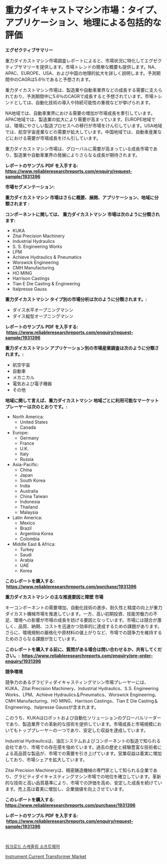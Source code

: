 <p><h1>重力ダイキャストマシン市場：タイプ、アプリケーション、地理による包括的な評価</h1></p><p><strong>エグゼクティブサマリー</strong></p>
<p><p>重力ダイカストマシン市場調査レポートによると、市場状況に特化してエグゼクティブサマリーを提供します。市場トレンドの簡単な概要も提供します。NA、APAC、EUROPE、USA、および中国の地理的拡大を詳しく説明します。予測期間中のCAGRは5.6％であると予想されます。</p><p>重力ダイカストマシン市場は、製造業や自動車業界などの成長する需要に支えられており、予測期間中に5.6％のCAGRで成長すると予想されています。市場トレンドとしては、自動化技術の導入や持続可能性の重視などが挙げられます。</p><p>NA地域では、自動車業界における需要の増加が市場成長を牽引しています。APAC地域では、製造業の拡大により需要が高まっています。EUROPE地域では、環境にやさしい製造プロセスへの移行が市場をけん引しています。USA地域では、航空宇宙産業などの需要が拡大しています。中国地域では、自動車産業などにおける需要が市場成長をけん引しています。</p><p>重力ダイカストマシン市場は、グローバルに需要が高まっている成長市場であり、製造業や自動車業界の発展によりさらなる成長が期待されます。</p></p>
<p><strong>レポートのサンプル PDF を入手する: <a href="https://www.reliableresearchreports.com/enquiry/request-sample/1931396">https://www.reliableresearchreports.com/enquiry/request-sample/1931396</a></strong></p>
<p><strong>市場セグメンテーション:</strong></p>
<p><strong> 重力ダイカストマシン 市場はさらに概要、展開、アプリケーション、地域に分類されます :</strong></p>
<p><strong>コンポーネントに関しては、 重力ダイカストマシン 市場は次のように分類されます: &nbsp;</strong></p>
<p><ul><li>KUKA</li><li>Zitai Precision Machinery</li><li>Industrial Hydraulics</li><li>S. S. Engineering Works</li><li>LPM</li><li>Achieve Hydraulics & Pneumatics</li><li>Worswick Engineering</li><li>CMH Manufacturing</li><li>HO MING</li><li>Harrison Castings</li><li>Tian E Die Casting & Engineering</li><li>Italpresse Gauss</li></ul></p>
<p><strong> 重力ダイカストマシン タイプ別の市場分析は次のように分類されます。:</strong></p>
<p><ul><li>ダイス水平オープニングマシン</li><li>ダイス縦型オープニングマシン</li></ul></p>
<p><strong>レポートのサンプル PDF を入手する: &nbsp;<a href="https://www.reliableresearchreports.com/enquiry/request-sample/1931396">https://www.reliableresearchreports.com/enquiry/request-sample/1931396</a></strong></p>
<p><strong> 重力ダイカストマシン アプリケーション別の市場産業調査は次のように分類されます。:</strong></p>
<p><ul><li>航空宇宙</li><li>自動車</li><li>メカニカル</li><li>電気および電子機器</li><li>その他</li></ul></p>
<p><strong>地域に関して言えば、重力ダイカストマシン 地域ごとに利用可能なマーケットプレーヤーは次のとおりです。:</strong></p>
<p><ul>
    <li>
        North America:
        <ul>
            <li>United States</li>
            <li>Canada</li>
        </ul>
    </li>
    <li>
        Europe:
        <ul>
            <li>Germany</li>
            <li>France</li>
            <li>U.K.</li>
            <li>Italy</li>
            <li>Russia</li>
        </ul>
    </li>
    <li>
        Asia-Pacific:
        <ul>
            <li>China</li>
            <li>Japan</li>
            <li>South Korea</li>
            <li>India</li>
            <li>Australia</li>
            <li>China Taiwan</li>
            <li>Indonesia</li>
            <li>Thailand</li>
            <li>Malaysia</li>
        </ul>
    </li>
    <li>
        Latin America:
        <ul>
            <li>Mexico</li>
            <li>Brazil</li>
            <li>Argentina Korea</li>
            <li>Colombia</li>
        </ul>
    </li>
    <li>
        Middle East & Africa:
        <ul>
            <li>Turkey</li>
            <li>Saudi</li>
            <li>Arabia</li>
            <li>UAE</li>
            <li>Korea</li>
        </ul>
    </li>
    </ul></p>
<p><strong>このレポートを購入する: &nbsp;<a href="https://www.reliableresearchreports.com/purchase/1931396">https://www.reliableresearchreports.com/purchase/1931396</a></strong></p>
<p><strong>重力ダイカストマシン の主な推進要因と障壁 市場</strong></p>
<p><p>キーコンポーネントの需要増加、自動化技術の進歩、耐久性と精度の向上が重力ダイカスト機械市場を推進しています。一方、高い初期投資、技能労働力の不足、環境への影響が市場の成長を妨げる要因となっています。市場には競合が激しく、品質、納期、コストを迅速かつ効率的に達成するための課題があります。さらに、環境規制の厳格化や原材料の値上がりなど、市場での競争力を維持するためのさらなる課題が生じています。</p></p>
<p><strong>このレポートを購入する前に、質問がある場合は問い合わせるか、共有してください。:&nbsp; <a href="https://www.reliableresearchreports.com/enquiry/pre-order-enquiry/1931396">https://www.reliableresearchreports.com/enquiry/pre-order-enquiry/1931396</a></strong></p>
<p><strong>競争環境</strong></p>
<p><p>競争力のあるグラビティダイキャスティングマシン市場プレーヤーには、KUKA、Zitai Precision Machinery、Industrial Hydraulics、S.S. Engineering Works、LPM、Achieve Hydraulics＆Pneumatics、Worswick Engineering、CMH Manufacturing、HO MING、Harrison Castings、Tian E Die Casting＆Engineering、Italpresse Gaussが含まれます。</p><p>このうち、KUKAはロボットおよび自動化ソリューションのグローバルリーダーであり、製造業界での革新的な技術を提供しています。市場成長と市場規模においてもトッププレーヤーの一つであり、安定した収益を達成しています。</p><p>Industrial Hydraulicsは、油圧システムおよびコンポーネントの製造で知られる会社であり、市場での存在感を強めています。過去の歴史と経験豊富な技術者による高品質な製品が、市場での需要を引き上げています。営業収益は着実に増加しており、市場シェアを拡大しています。</p><p>Zitai Precision Machineryは、精密鋳造機械の専門家として知られる企業であり、グラビティダイキャスティングマシン市場での地位を確立しています。革新的な技術と高い品質基準により、市場での評価を高め、安定した成長を続けています。売上高は着実に増加し、企業価値を向上させています。</p></p>
<p><strong>このレポートを購入する: &nbsp; <a href="https://www.reliableresearchreports.com/purchase/1931396">https://www.reliableresearchreports.com/purchase/1931396</a></strong></p>
<p><strong>レポートのサンプル PDF を入手する: &nbsp;<a href="https://www.reliableresearchreports.com/enquiry/request-sample/1931396">https://www.reliableresearchreports.com/enquiry/request-sample/1931396</a></strong><strong></strong></p>
<p>&nbsp;</p>
<p><p><a href="https://github.com/darrellockm3ytan895656/Market-Research-Report-List-1/blob/main/751694110874.md">워크로드 스케줄링 소프트웨어</a></p><p><a href="https://github.com/Sinjinluong3e0awx2m195k76/Market-Research-Report-List-1/blob/main/instrument-current-transformer-market.md">Instrument Current Transformer Market</a></p></p>